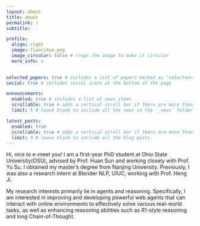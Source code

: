 ```yaml
---
layout: about
title: about
permalink: /
subtitle: 

profile:
  align: right
  image: TianciXue.png
  image_circular: false # crops the image to make it circular
  more_info: >
  

selected_papers: true # includes a list of papers marked as "selected={true}"
social: true # includes social icons at the bottom of the page

announcements:
  enabled: true # includes a list of news items
  scrollable: true # adds a vertical scroll bar if there are more than 3 news items
  limit: 5 # leave blank to include all the news in the `_news` folder

latest_posts:
  enabled: true
  scrollable: true # adds a vertical scroll bar if there are more than 3 new posts items
  limit: 3 # leave blank to include all the blog posts
---
```


Hi, nice to e-meet you! I am a first-year PhD student at Ohio State University(OSU), advised by Prof. Huan Sun and working closely with Prof. Yu Su. I obtained my master’s degree from Nanjing University. Previously, I was also a research intern at Blender NLP, UIUC, working with Prof. Heng Ji.

My research interests primarily lie in agents and reasoning. Specifically, I am interested in improving and developing powerful web agents that can interact with online environments to effectively solve various real-world tasks, as well as enhancing reasoning abilities such as R1-style reasoning and long Chain-of-Thought.
